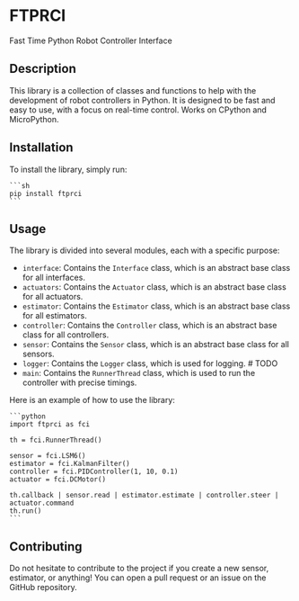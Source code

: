 # FTPRCI

Fast Time Python Robot Controller Interface


## Description

This library is a collection of classes and functions to help with the development
of robot controllers in Python. It is designed to be fast and easy to use, with a
focus on real-time control.
Works on CPython and MicroPython.


## Installation

To install the library, simply run:

    ```sh
    pip install ftprci
    ```

## Usage

The library is divided into several modules, each with a specific purpose:
* `interface`: Contains the `Interface` class, which is an abstract base class for
all interfaces.
* `actuators`: Contains the `Actuator` class, which is an abstract base class for
all actuators.
* `estimator`: Contains the `Estimator` class, which is an abstract base class for
all estimators.
* `controller`: Contains the `Controller` class, which is an abstract base class
for all controllers.
* `sensor`: Contains the `Sensor` class, which is an abstract base class for all
sensors.
* `logger`: Contains the `Logger` class, which is used for logging. # TODO
* `main`: Contains the `RunnerThread` class, which is used to run the controller
with precise timings.

Here is an example of how to use the library:

    ```python
    import ftprci as fci

    th = fci.RunnerThread()

    sensor = fci.LSM6()
    estimator = fci.KalmanFilter()
    controller = fci.PIDController(1, 10, 0.1)
    actuator = fci.DCMotor()

    th.callback | sensor.read | estimator.estimate | controller.steer | actuator.command
    th.run()
    ```


## Contributing

Do not hesitate to contribute to the project if you create a new sensor, estimator, or anything!
You can open a pull request or an issue on the GitHub repository.
